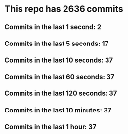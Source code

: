 # This repo has 2636 commits

## Commits in the last 1 second: 2
## Commits in the last 5 seconds: 17
## Commits in the last 10 seconds: 37
## Commits in the last 60 seconds: 37
## Commits in the last 120 seconds: 37
## Commits in the last 10 minutes: 37
## Commits in the last 1 hour: 37

